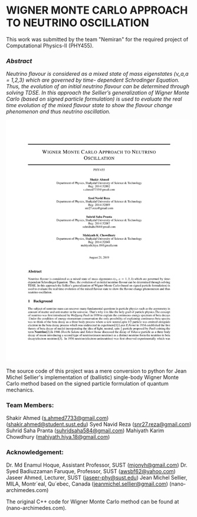 # WIGNER MONTE CARLO APPROACH TO NEUTRINO OSCILLATION

This work was submitted by the team "Nemiran" for the required project of Computational Physics-II (PHY455).

### **_Abstract_**

_Neutrino flavour is considered as a mixed state of mass eigenstates (ν_a,a = 1,2,3) which are governed by time- dependent Schrodinger Equation. Thus, the evolution of an initial neutrino flavour can be determined through solving TDSE. In this approach the Sellier’s generalization of Wigner Monte Carlo (based on signed particle formulation) is used to evaluate the real time evolution of the mixed flavour state to show the flavour change phenomenon and thus neutrino oscillation._


![main pdf](main.png)



The source code of this project was a mere conversion to python for Jean Michel Sellier's implementation of (ballistic) single-body Wigner Monte Carlo method based on the signed particle formulation of quantum mechanics.

### **Team Members**:
Shakir Ahmed                (s.ahmed7733@gmail.com) (shakir.ahmed@student.sust.edu)
Syed Navid Reza             (snr27.reza@gmail.com)
Suhrid Saha Pranta          (suhridsaha584@gmail.com)
Mahiyath Karim Chowdhury    (mahiyath.hiya.18@gmail.com)

 
### **Acknowledgement**:
Dr. Md Enamul Hoque, Assistant Professor, SUST          (mjonyh@gmail.com)
Dr. Syed Badiuzzaman Faruque, Professor, SUST           (awsbf62@yahoo.com)
Jaseer Ahmed, Lecturer, SUST                            (jaseer-phy@sust.edu)
Jean Michel Sellier, MILA, Montr´eal, Qu´ebec, Canada   (jeanmichel.sellier@gmail.com) (nano-archimedes.com)


The original C++ code for Wigner Monte Carlo method can be found at (nano-archimedes.com). 

